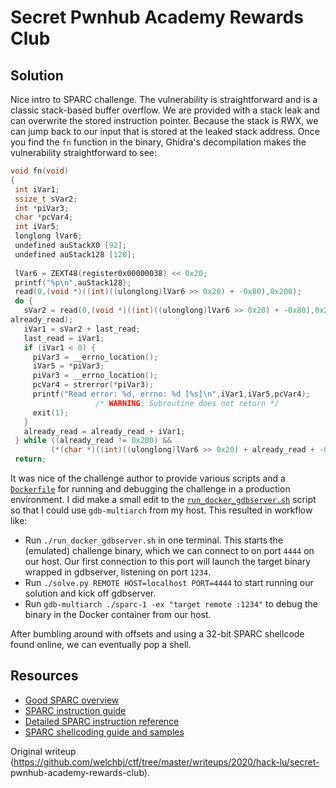 # Secret Pwnhub Academy Rewards Club

## Solution

Nice intro to SPARC challenge. The vulnerability is straightforward and is a
classic stack-based buffer overflow. We are provided with a stack leak and can
overwrite the stored instruction pointer. Because the stack is RWX, we can
jump back to our input that is stored at the leaked stack address. Once you
find the `fn` function in the binary, Ghidra's decompilation makes the
vulnerability straightforward to see:

```c  
void fn(void)  
{  
 int iVar1;  
 ssize_t sVar2;  
 int *piVar3;  
 char *pcVar4;  
 int iVar5;  
 longlong lVar6;  
 undefined auStackX0 [92];  
 undefined auStack128 [128];  
  
 lVar6 = ZEXT48(register0x00000038) << 0x20;  
 printf("%p\n",auStack128);  
 read(0,(void *)((int)((ulonglong)lVar6 >> 0x20) + -0x80),0x200);  
 do {  
   sVar2 = read(0,(void *)((int)((ulonglong)lVar6 >> 0x20) + -0x80),0x200 -
already_read);  
   iVar1 = sVar2 + last_read;  
   last_read = iVar1;  
   if (iVar1 < 0) {  
     piVar3 = __errno_location();  
     iVar5 = *piVar3;  
     piVar3 = __errno_location();  
     pcVar4 = strerror(*piVar3);  
     printf("Read error: %d, errno: %d [%s]\n",iVar1,iVar5,pcVar4);  
                   /* WARNING: Subroutine does not return */  
     exit(1);  
   }  
   already_read = already_read + iVar1;  
 } while ((already_read != 0x200) &&  
         (*(char *)((int)((ulonglong)lVar6 >> 0x20) + already_read + -0x81) != '\n'));  
 return;  
```

It was nice of the challenge author to provide various scripts and a
[`Dockerfile`](./Dockerfile) for running and debugging the challenge in a
production environment. I did make a small edit to the
[`run_docker_gdbserver.sh`](./run_docker_gdbserver.sh) script so that I could
use `gdb-multiarch` from my host. This resulted in workflow like:

* Run `./run_docker_gdbserver.sh` in one terminal. This starts the (emulated) challenge binary, which we can connect to on port `4444` on our host. Our first connection to this port will launch the target binary wrapped in gdbserver, listening on port `1234`.  
* Run `./solve.py REMOTE HOST=localhost PORT=4444` to start running our solution and kick off gdbserver.  
* Run `gdb-multiarch ./sparc-1 -ex "target remote :1234"` to debug the binary in the Docker container from our host.

After bumbling around with offsets and using a 32-bit SPARC shellcode found
online, we can eventually pop a shell.

## Resources

* [Good SPARC overview](https://en.wikibooks.org/wiki/SPARC_Assembly/SPARC_Details#Registers)  
* [SPARC instruction guide](https://arcb.csc.ncsu.edu/~mueller/codeopt/codeopt00/notes/sparc.html)  
* [Detailed SPARC instruction reference](https://www.cs.princeton.edu/courses/archive/spring02/cs217/precepts/sparcassem.pdf)  
* [SPARC shellcoding guide and samples](https://www.exploit-db.com/papers/13218)  

Original writeup
(https://github.com/welchbj/ctf/tree/master/writeups/2020/hack-lu/secret-
pwnhub-academy-rewards-club).